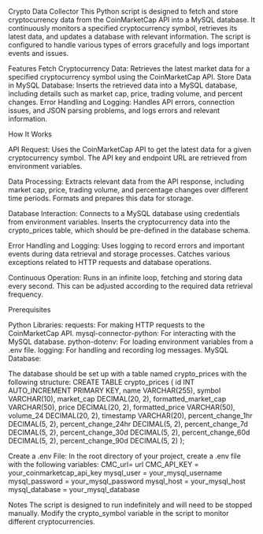 Crypto Data Collector
This Python script is designed to fetch and store cryptocurrency data from the CoinMarketCap API into a MySQL database. It continuously monitors a specified cryptocurrency symbol, retrieves its latest data, and updates a database with relevant information. The script is configured to handle various types of errors gracefully and logs important events and issues.

Features
Fetch Cryptocurrency Data: Retrieves the latest market data for a specified cryptocurrency symbol using the CoinMarketCap API.
Store Data in MySQL Database: Inserts the retrieved data into a MySQL database, including details such as market cap, price, trading volume, and percent changes.
Error Handling and Logging: Handles API errors, connection issues, and JSON parsing problems, and logs errors and relevant information.

How It Works

API Request:
Uses the CoinMarketCap API to get the latest data for a given cryptocurrency symbol. The API key and endpoint URL are retrieved from environment variables.

Data Processing:
Extracts relevant data from the API response, including market cap, price, trading volume, and percentage changes over different time periods.
Formats and prepares this data for storage.

Database Interaction:
Connects to a MySQL database using credentials from environment variables.
Inserts the cryptocurrency data into the crypto_prices table, which should be pre-defined in the database schema.

Error Handling and Logging:
Uses logging to record errors and important events during data retrieval and storage processes.
Catches various exceptions related to HTTP requests and database operations.

Continuous Operation:
Runs in an infinite loop, fetching and storing data every second. This can be adjusted according to the required data retrieval frequency.

Prerequisites

Python Libraries:
requests: For making HTTP requests to the CoinMarketCap API.
mysql-connector-python: For interacting with the MySQL database.
python-dotenv: For loading environment variables from a .env file.
logging: For handling and recording log messages.
MySQL Database:

The database should be set up with a table named crypto_prices with the following structure:
CREATE TABLE crypto_prices (
    id INT AUTO_INCREMENT PRIMARY KEY,
    name VARCHAR(255),
    symbol VARCHAR(10),
    market_cap DECIMAL(20, 2),
    formatted_market_cap VARCHAR(50),
    price DECIMAL(20, 2),
    formatted_price VARCHAR(50),
    volume_24 DECIMAL(20, 2),
    timestamp VARCHAR(20),
    percent_change_1hr DECIMAL(5, 2),
    percent_change_24hr DECIMAL(5, 2),
    percent_change_7d DECIMAL(5, 2),
    percent_change_30d DECIMAL(5, 2),
    percent_change_60d DECIMAL(5, 2),
    percent_change_90d DECIMAL(5, 2)
);

Create a .env File:
In the root directory of your project, create a .env file with the following variables:
CMC_url= url
CMC_API_KEY = your_coinmarketcap_api_key
mysql_user = your_mysql_username
mysql_password = your_mysql_password
mysql_host = your_mysql_host
mysql_database = your_mysql_database

Notes
The script is designed to run indefinitely and will need to be stopped manually.
Modify the crypto_symbol variable in the script to monitor different cryptocurrencies.
